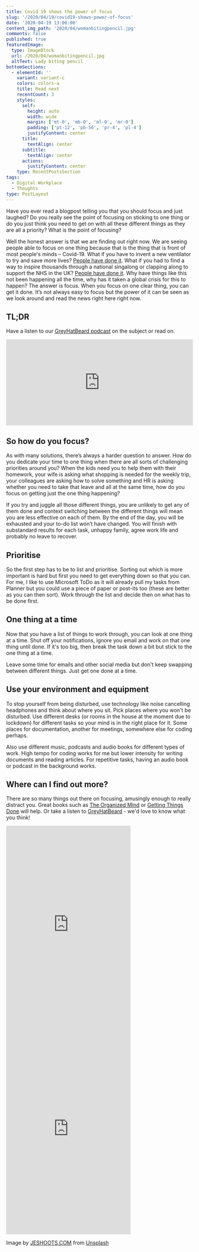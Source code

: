 ```yaml
---
title: Covid 19 shows the power of focus
slug: '/2020/04/19/covid19-shows-power-of-focus'
date: '2020-04-19 13:00:00'
content_img_path: '2020/04/womanbitingpencil.jpg'
comments: false
published: true
featuredImage:
  type: ImageBlock
  url: /2020/04/womanbitingpencil.jpg
  altText: Lady biting pencil
bottomSections:
  - elementId: ''
    variant: variant-c
    colors: colors-a
    title: Read next
    recentCount: 3
    styles:
      self:
        height: auto
        width: wide
        margin: ['mt-0', 'mb-0', 'ml-0', 'mr-0']
        padding: ['pt-12', 'pb-56', 'pr-4', 'pl-4']
        justifyContent: center
      title:
        textAlign: center
      subtitle:
        textAlign: center
      actions:
        justifyContent: center
    type: RecentPostsSection
tags:
  - Digital Workplace
  - Thoughts
type: PostLayout
---
```


Have you ever read a blogpost telling you that you should focus and just laughed? Do you really see the point of focusing on sticking to one thing or do you just think you need to get on with all these different things as they are all a priority? What is the point of focusing?

Well the honest answer is that we are finding out right now. We are seeing people able to focus on one thing because that is the thing that is front of most people's minds – Covid-19. What if you have to invent a new ventilator to try and save more lives? [People have done it](https://www.bbc.co.uk/news/business-52309294). What if you had to find a way to inspire thousands through a national singalong or clapping along to support the NHS in the UK? [People have done it](https://www.bbc.co.uk/news/av/uk-52319191/coronavirus-uk-residents-clap-for-our-carers). Why have things like this not been happening all the time, why has it taken a global crisis for this to happen? The answer is focus. When you focus on one clear thing, you can get it done. It’s not always easy to focus but the power of it can be seen as we look around and read the news right here right now.

## TL;DR

Have a listen to our [GreyHatBeard podcast](https://www.greyhatbeard.com) on the subject or read on.

<iframe src="https://open.spotify.com/embed-podcast/episode/0uhfXIgSBvdf9EGcNsRJDl" width="100%" height="232" frameborder="0" allowtransparency="true" allow="encrypted-media"></iframe>

## So how do you focus?

As with many solutions, there’s always a harder question to answer. How do you dedicate your time to one thing when there are all sorts of challenging priorities around you? When the kids need you to help them with their homework, your wife is asking what shopping is needed for the weekly trip, your colleagues are asking how to solve something and HR is asking whether you need to take that leave and all at the same time, how do you focus on getting just the one thing happening?

If you try and juggle all those different things, you are unlikely to get any of them done and context switching between the different things will mean you are less effective on each of them. By the end of the day, you will be exhausted and your to-do list won’t have changed. You will finish with substandard results for each task, unhappy family, agree work life and probably no leave to recover.

## Prioritise

So the first step has to be to list and prioritise. Sorting out which is more important is hard but first you need to get everything down so that you can. For me, I like to use Microsoft ToDo as it will already pull my tasks from Planner but you could use a piece of paper or post-its too (these are better as you can then sort). Work through the list and decide then on what has to be done first.

## One thing at a time

Now that you have a list of things to work through, you can look at one thing at a time. Shut off your notifications, ignore you email and work on that one thing until done. If it's too big, then break the task down a bit but stick to the one thing at a time.

Leave some time for emails and other social media but don't keep swapping between different things. Just get one done at a time.

## Use your environment and equipment

To stop yourself from being disturbed, use technology like noise cancelling headphones and think about where you sit. Pick places where you won't be disturbed. Use different desks (or rooms in the house at the moment due to lockdown) for different tasks so your mind is in the right place for it. Some places for documentation, another for meetings, somewhere else for coding perhaps.

Also use different music, podcasts and audio books for different types of work. High tempo for coding works for me but lower intensity for writing documents and reading articles. For repetitive tasks, having an audio book or podcast in the background works.

## Where can I find out more?

There are so many things out there on focusing, amusingly enough to really distract you. Great books such as [The Organized Mind](https://www.amazon.co.uk/dp/B00M8PUC8K) or [Getting Things Done](https://www.amazon.co.uk/Getting-Things-Done-Stress-free-Productivity-ebook/dp/B00SHL3V8M) will help. Or take a listen to [GreyHatBeard](https://www.greyhatbeard.com/2020-04-17-show8part2/) - we'd love to know what you think!

<iframe type="text/html" width="336" height="550" frameborder="0" allowfullscreen style="max-width:100%" src="https://read.amazon.co.uk/kp/card?asin=B00M8PUC8K&preview=inline&linkCode=kpe&ref_=cm_sw_r_kb_dp_mkhNEbFBDP5D0" ></iframe>
<iframe type="text/html" width="336" height="550" frameborder="0" allowfullscreen style="max-width:100%" src="https://read.amazon.co.uk/kp/card?asin=B00SHL3V8M&preview=inline&linkCode=kpe&ref_=cm_sw_r_kb_dp_ilhNEbHQ0726J" ></iframe>

Image by [JESHOOTS.COM](https://unsplash.com/@jeshoots) from [Unsplash](https://Unsplash.com)
